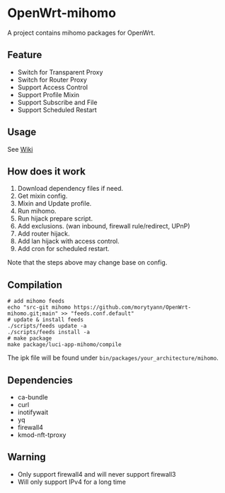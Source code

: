 # OpenWrt-mihomo

A project contains mihomo packages for OpenWrt.

## Feature
 - Switch for Transparent Proxy
 - Switch for Router Proxy
 - Support Access Control
 - Support Profile Mixin
 - Support Subscribe and File
 - Support Scheduled Restart

## Usage

See [Wiki](https://github.com/morytyann/OpenWrt-mihomo/wiki)

## How does it work

1. Download dependency files if need.
2. Get mixin config.
3. Mixin and Update profile.
4. Run mihomo.
5. Run hijack prepare script.
6. Add exclusions. (wan inbound, firewall rule/redirect, UPnP)
7. Add router hijack.
8. Add lan hijack with access control.
9. Add cron for scheduled restart.

Note that the steps above may change base on config.

## Compilation

```shell
# add mihomo feeds
echo "src-git mihomo https://github.com/morytyann/OpenWrt-mihomo.git;main" >> "feeds.conf.default"
# update & install feeds
./scripts/feeds update -a
./scripts/feeds install -a
# make package
make package/luci-app-mihomo/compile
```
The ipk file will be found under `bin/packages/your_architecture/mihomo`.

## Dependencies

- ca-bundle
- curl
- inotifywait
- yq
- firewall4
- kmod-nft-tproxy

## Warning

- Only support firewall4 and will never support firewall3
- Will only support IPv4 for a long time
